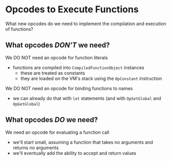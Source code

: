 # Opcodes to Execute Functions

What new opcodes do we need to implement the compilation and execution of functions?

## What opcodes *DON'T* we need?
We DO NOT need an opcode for function literals
- functions are compiled into `CompiledFunctionObject` instances
  - these are treated as constants
  - they are loaded on the VM's stack using the `OpConstant` instruction

We DO NOT need an opcode for binding functions to names
- we can already do that with `let` statements (and with `OpSetGlobal` and `OpGetGlobal`)


## What opcodes *DO* we need?
We need an opcode for evaluating a function call
- we'll start small, assuming a function that takes no arguments and returns no arguments
- we'll eventually add the ability to accept and return values